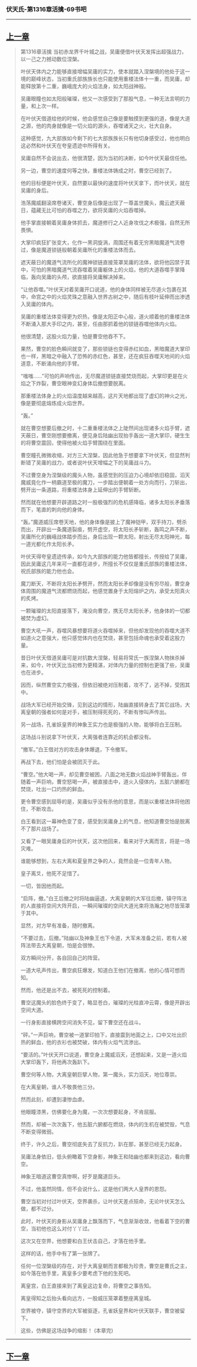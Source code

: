 ### 伏天氏-第1316章活擒-69书吧

--------
[上一章](./bd45df38a747aa128c4c997cf1a3b435.md)
--------


>
>
>
>第1316章活擒
>当初赤龙界千叶城之战，吴庸便借叶伏天发挥出超强战力，以一己之力撼动数位涅槃。
>
>叶伏天体内之力能够直接增幅吴庸的实力，使本就踏入涅槃境的他处于这一境的巅峰状态，当初重氏部族族长也只能使用重楼法体十一重，而吴庸，却能释放第十二重，巍峨庞大的火焰法身，如太阳战神般。
>
>吴庸眼瞳也如太阳般璀璨，他又一次感受到了那股气息，一种无法言明的力量，和上次一样。
>
>在叶伏天借道给他的时候，他会感觉自己像是要触摸到更强的道，像是大道之源，他的肉身就像是一切火焰的源头，吞噬诸天之火，壮大自身。
>
>这种感觉，九大部族如今剩下的七大部族族长只有他切身感受过，他也明白这必然和叶伏天在夸皇遗迹中所得有关。
>
>吴庸自然不会说出去，他很清楚，因为当初的决断，如今叶伏天最信任他。
>
>另一边，曹空的速度何等之快，重楼法体铸成之时，曹空已经到了。
>
>他的目标便是叶伏天，自然要以最快的速度将叶伏天拿下，而叶伏天，就在吴庸的身后。
>
>浩荡魔威翻滚席卷诸天，曹空身后像是出现了一尊盖世魔头，魔云遮天蔽日，蕴藏无比可怕的吞噬之力，欲将吴庸的火焰吞噬掉。
>
>他手掌直接朝着吴庸身体抓去，魔道修行之人近身攻伐之术极强，自然无所畏惧。
>
>大掌印疯狂扩张变大，化作一黑洞旋涡，周围还有着无穷黑暗魔道气流卷过，像是魔道锁链般朝着吴庸所化的重楼法体而去。
>
>遮天蔽日的魔道气流所化的魔神锁链直接笼罩吴庸的法体，欲将他囚禁于其中，可怕的黑暗魔道气流吞噬着吴庸躯体上的火焰，他的大道吞噬手掌降临，轰向吴庸的头颅，欲直接将吴庸解决掉来。
>
>“让他吞噬。”叶伏天对着吴庸开口说道，他的身体同样被无尽道火包裹在其中，命宫之中的火焰灵珠之意融入世界古树之中，随后有枝叶延伸而出渗透入吴庸的体内。
>
>吴庸的重楼法体变得更为炽热，像是太阳正中心般，道火顺着他的重楼法体不断涌入那大手印之内，甚至，任由那抓着他的锁链吞噬他体内火焰。
>
>他很清楚，这股火焰力量，怕是曹空他吞不下。
>
>果然，曹空的脸色瞬间就变了，那些锁链也变得赤红如血，黑暗魔道大掌印也一样，黑暗之中融入了恐怖的赤红色，甚至，还在疯狂吞噬天地间的火焰道意，不断涌向他的手臂。
>
>“嗤嗤……”可怕的声响传出，无尽魔道锁链直接焚烧而起，大掌印更是在火焰之下炸裂，曹空眼神变幻身体后撤想要脱离。
>
>那重楼法体身上的火焰温度越来越高，这片天地都出现了虚幻的神火之光，像是要彻底熔炼成火焰世界。
>
>“轰。”
>
>就在曹空想要后撤之时，十二重重楼法体之上陡然间出现诸多火焰手臂，遮天蔽日，曹空刚想要撤离，便见身后陆幽出现抬手轰出一道大掌印，硬生生的将曹空震回，使得他被火焰手臂围绕在里面。
>
>曹空瞳孔微微收缩，对方三大涅槃，因此他急于想要拿下叶伏天，但显然判断错了吴庸的战力，或者说叶伏天增幅之下的吴庸战斗力。
>
>不过曹空身为涅槃级的魔头人物，虽感觉到的压迫力心境却依旧稳固，滔天魔威竟化作一柄霸道至极的魔刀，一步踏出便朝着一处方向而行，刀斩出，劈开出一条道路，将重楼法体身上延伸出的手臂斩断。
>
>然而就在他想要开辟道路之时一股极强烈的危机感降临，诸多太阳长矛垂落而下，笔直的刺向他的身体。
>
>“轰。”魔道威压席卷天地，他的身体像是披上了魔神铠甲，双手持刀，劈杀而出，开辟出一条魔道裂痕，劈开虚空，将太阳长矛斩断，轰鸣之声不断，吴庸所化的巍峨战体踏步而出，身后出现一颗太阳，射出无尽太阳神光，每一道光都化作太阳长矛。
>
>叶伏天得夸皇遗迹传承，如今九大部族的能力他皆都擅长，传授给了吴庸，因此吴庸这几年来可一直都在进步，所擅长不仅仅是重氏部族的重楼法体，祝氏部族的能力他也会。
>
>魔刀断天，不断将太阳长矛劈开，然而太阳长矛却像是没有穷尽般，曹空身体周围的魔道气流都燃烧而起，他感觉置身于太阳熔炉之内，承受太阳真火的炙烤。
>
>一颗璀璨的太阳直接落下，淹没向曹空，携无尽太阳长矛，他身体的一切都被焚为虚幻。
>
>曹空大吼一声，吞噬风暴想要将道火吞噬掉来，但他却发现他的吞噬大道不如道火之意强大，他只感觉体内也在焚烧，甚至包括命魂也承受着这股力量。
>
>昔日叶伏天借道吴庸可是对抗数大涅槃，轻易将常氏一族涅槃人物抹杀掉来，如今，叶伏天比当初修为更精湛，对体内力量的控制也更强了些，吴庸也在进步。
>
>因而，纵然曹空实力极强，但依旧被绝对压制着，攻不了，逃不掉，受困其中。
>
>战场大军已经开始交锋，见到这边的情形，陆幽直接转身去了其它战场，大离皇朝的强者如何是对手，被压制得死死的，不断有惨叫声传出。
>
>另一战场，孔雀妖皇界的神象王实力也是极强的人物，能够将白王压制。
>
>这场战斗别说拿下叶伏天，大离强者连靠近的机会都没有。
>
>“撤军。”白王借对方的攻击身体爆退，下令撤军。
>
>再战下去，他们怕是会被团灭于此。
>
>“曹空。”他大喝一声，却见曹空被困，八面之地无数火焰战神手臂轰出，伴随着一声巨响，曹空怒喝一声，被直接击中，道火入侵体内，五脏六腑都在焚烧，吐出一口灼热的鲜血。
>
>更令曹空感到屈辱的是，吴庸似乎没有杀他的意思，而是以重楼法体将他困住，不断攻击。
>
>白王看到这一幕神色变了变，感受到吴庸身上的气息，他知道曹空怕是脱离不了那片战场了。
>
>又看了一眼吴庸身后的叶伏天，这次他回来，看来对于大离而言，将是一场灾难。
>
>谁能够想到，左右大离和夏皇界之争的人，竟然会是一位青年人物。
>
>皇子离爻，他死不足惜了。
>
>一切，皆因他而起。
>
>“启阵，撤。”白王后撤之时将陆幽逼退，大离皇朝的大军往后撤，镇守阵法的人直接将空间大阵开启，一瞬间璀璨的空间大道光束将浩瀚之地尽皆笼罩于其中。
>
>显然，对方早有准备，随时撤离。
>
>“不要过去，后撤。”陆幽以及神象王也下令道，大军未准备之前，若有人被阵法带去大离皇朝，怕是会很惨。
>
>双方瞬间分开，各自回自己的阵营。
>
>一道大吼声传出，曹空疯狂爆发，知道白王他们在撤离，他的心情可想而知。
>
>然而，他还是出不去，被死死的控制着。
>
>曹空这魔头的脸色终于变了，略显苍白，璀璨的光柱直冲云霄，像是开辟出空间大道。
>
>一行身影直接横跨空间消失不见，留下曹空还在战斗。
>
>“砰。”一声巨响，曹空被一道掌印拍下，直接震到地面之上，口中又吐出炽热的鲜血，他的衣衫也被焚破，体内有火焰气流渗出。
>
>“要活的。”叶伏天开口说道，曹空身上魔威滔天，还想起来，又是一道火焰大掌印轰下，将他再次轰趴下。
>
>曹空何等人物，大离皇朝巨擘人物，第一魔头，实力滔天，地位尊崇。
>
>在大离皇朝，谁人不敬畏他三分。
>
>然而此刻，却遭到凄惨血虐。
>
>他眼瞳漆黑，仿佛要化身为魔，一次次想要起身，不肯屈服。
>
>然而，却被一次次轰下，他五脏六腑都在燃烧，体内的生机在被焚毁，气息不断变得微弱。
>
>终于，许久之后，曹空彻底失去了反抗力，趴在那，甚至已经无力起身。
>
>吴庸法身依旧，低头俯瞰着下空身影，神象王和陆幽也都来到这边，看向曹空。
>
>神象王暗道这曹空真惨啊，好歹是魔道巨头。
>
>不过，他虽然同情，但不会说什么，这是他们两大人皇界的恩怨。
>
>曹空当初对付过叶伏天，空界袭杀，让叶伏天差点殒命，无论叶伏天怎么做，都不过分。
>
>此时，叶伏天的身影从吴庸身上飘落而下，气息渐渐收敛，他看着下空的曹空，当初他也这么对付丫丫过。
>
>这次又在空界，他想要和白王伏击自己，才落在他手里。
>
>这样的话，他手中有了第一张牌了。
>
>任何一位涅槃级的存在，对于大离皇朝而言都极为珍贵，曹空是曹氏之主，如今落在他手里，离皇多少要考虑下他的生死吧。
>
>离皇宫，白王直接来到了离皇这边复命，将曹空之事告知。
>
>离皇得知之后抬头看向远方，一股威压笼罩着整座离皇城。
>
>空界被夺，镇守空界的大军被驱逐，孔雀妖皇界和叶伏天联手，曹空被留下。
>
>这些，仿佛是这场战争的缩影！
>(本章完)
>
>

--------
[下一章](./d78ef4e819684a3fca349915bbf6645e.md)
--------
